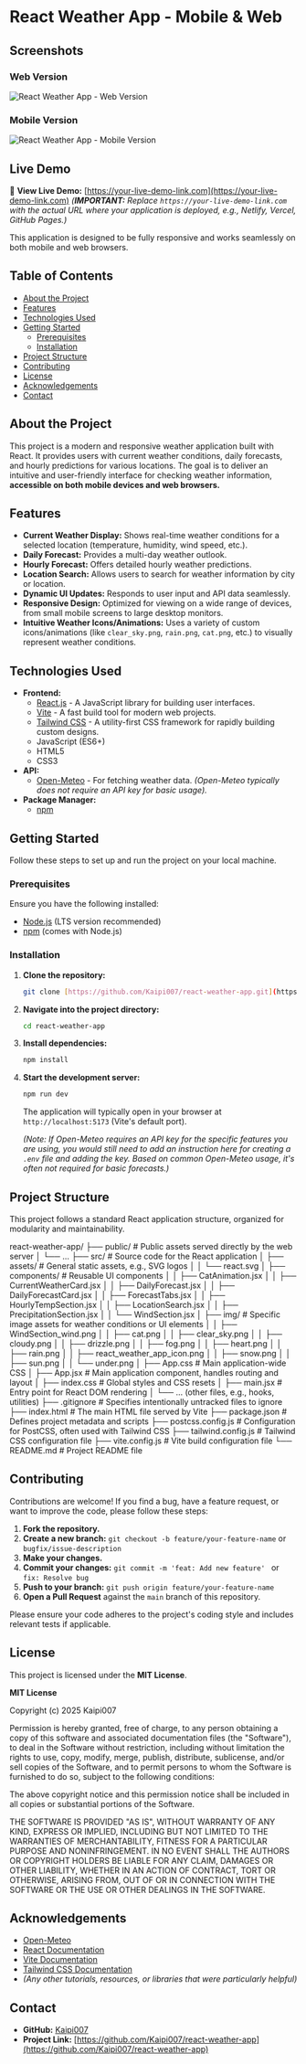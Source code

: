# React Weather App - Mobile & Web

## Screenshots

### Web Version
![React Weather App - Web Version](https://raw.githubusercontent.com/Kaipi007/react-weather-app/main/web%20version.png)

### Mobile Version
![React Weather App - Mobile Version](https://raw.githubusercontent.com/Kaipi007/react-weather-app/main/mobile%20version.png)

## Live Demo

🚀 **View Live Demo:** [https://your-live-demo-link.com](https://your-live-demo-link.com)
*(**IMPORTANT:** Replace `https://your-live-demo-link.com` with the actual URL where your application is deployed, e.g., Netlify, Vercel, GitHub Pages.)*

This application is designed to be fully responsive and works seamlessly on both mobile and web browsers.

## Table of Contents

* [About the Project](#about-the-project)
* [Features](#features)
* [Technologies Used](#technologies-used)
* [Getting Started](#getting-started)
    * [Prerequisites](#prerequisites)
    * [Installation](#installation)
* [Project Structure](#project-structure)
* [Contributing](#contributing)
* [License](#license)
* [Acknowledgements](#acknowledgements)
* [Contact](#contact)

## About the Project

This project is a modern and responsive weather application built with React. It provides users with current weather conditions, daily forecasts, and hourly predictions for various locations. The goal is to deliver an intuitive and user-friendly interface for checking weather information, **accessible on both mobile devices and web browsers.**

## Features

* **Current Weather Display:** Shows real-time weather conditions for a selected location (temperature, humidity, wind speed, etc.).
* **Daily Forecast:** Provides a multi-day weather outlook.
* **Hourly Forecast:** Offers detailed hourly weather predictions.
* **Location Search:** Allows users to search for weather information by city or location.
* **Dynamic UI Updates:** Responds to user input and API data seamlessly.
* **Responsive Design:** Optimized for viewing on a wide range of devices, from small mobile screens to large desktop monitors.
* **Intuitive Weather Icons/Animations:** Uses a variety of custom icons/animations (like `clear_sky.png`, `rain.png`, `cat.png`, etc.) to visually represent weather conditions.

## Technologies Used

* **Frontend:**
    * [React.js](https://reactjs.org/) - A JavaScript library for building user interfaces.
    * [Vite](https://vitejs.dev/) - A fast build tool for modern web projects.
    * [Tailwind CSS](https://tailwindcss.com/) - A utility-first CSS framework for rapidly building custom designs.
    * JavaScript (ES6+)
    * HTML5
    * CSS3
* **API:**
    * [Open-Meteo](https://open-meteo.com/) - For fetching weather data. *(Open-Meteo typically does not require an API key for basic usage).*
* **Package Manager:**
    * [npm](https://www.npmjs.com/)

## Getting Started

Follow these steps to set up and run the project on your local machine.

### Prerequisites

Ensure you have the following installed:

* [Node.js](https://nodejs.org/) (LTS version recommended)
* [npm](https://www.npmjs.com/) (comes with Node.js)

### Installation

1.  **Clone the repository:**
    ```bash
    git clone [https://github.com/Kaipi007/react-weather-app.git](https://github.com/Kaipi007/react-weather-app.git)
    ```
2.  **Navigate into the project directory:**
    ```bash
    cd react-weather-app
    ```
3.  **Install dependencies:**
    ```bash
    npm install
    ```
4.  **Start the development server:**
    ```bash
    npm run dev
    ```
    The application will typically open in your browser at `http://localhost:5173` (Vite's default port).

    *(Note: If Open-Meteo requires an API key for the specific features you are using, you would still need to add an instruction here for creating a `.env` file and adding the key. Based on common Open-Meteo usage, it's often not required for basic forecasts.)*

## Project Structure

This project follows a standard React application structure, organized for modularity and maintainability.

react-weather-app/
├── public/                     # Public assets served directly by the web server
│   └── ...
├── src/                        # Source code for the React application
│   ├── assets/                 # General static assets, e.g., SVG logos
│   │   └── react.svg
│   ├── components/             # Reusable UI components
│   │   ├── CatAnimation.jsx
│   │   ├── CurrentWeatherCard.jsx
│   │   ├── DailyForecast.jsx
│   │   ├── DailyForecastCard.jsx
│   │   ├── ForecastTabs.jsx
│   │   ├── HourlyTempSection.jsx
│   │   ├── LocationSearch.jsx
│   │   ├── PrecipitationSection.jsx
│   │   └── WindSection.jsx
│   ├── img/                    # Specific image assets for weather conditions or UI elements
│   │   ├── WindSection_wind.png
│   │   ├── cat.png
│   │   ├── clear_sky.png
│   │   ├── cloudy.png
│   │   ├── drizzle.png
│   │   ├── fog.png
│   │   ├── heart.png
│   │   ├── rain.png
│   │   ├── react_weather_app_icon.png
│   │   ├── snow.png
│   │   ├── sun.png
│   │   └── under.png
│   ├── App.css                 # Main application-wide CSS
│   ├── App.jsx                 # Main application component, handles routing and layout
│   ├── index.css               # Global styles and CSS resets
│   ├── main.jsx                # Entry point for React DOM rendering
│   └── ... (other files, e.g., hooks, utilities)
├── .gitignore                  # Specifies intentionally untracked files to ignore
├── index.html                  # The main HTML file served by Vite
├── package.json                # Defines project metadata and scripts
├── postcss.config.js           # Configuration for PostCSS, often used with Tailwind CSS
├── tailwind.config.js          # Tailwind CSS configuration file
├── vite.config.js              # Vite build configuration file
└── README.md                   # Project README file




## Contributing

Contributions are welcome! If you find a bug, have a feature request, or want to improve the code, please follow these steps:

1.  **Fork the repository.**
2.  **Create a new branch:** `git checkout -b feature/your-feature-name` or `bugfix/issue-description`
3.  **Make your changes.**
4.  **Commit your changes:** `git commit -m 'feat: Add new feature' ` or `fix: Resolve bug`
5.  **Push to your branch:** `git push origin feature/your-feature-name`
6.  **Open a Pull Request** against the `main` branch of this repository.

Please ensure your code adheres to the project's coding style and includes relevant tests if applicable.

## License

This project is licensed under the **MIT License**.

**MIT License**

Copyright (c) 2025 Kaipi007

Permission is hereby granted, free of charge, to any person obtaining a copy
of this software and associated documentation files (the "Software"), to deal
in the Software without restriction, including without limitation the rights
to use, copy, modify, merge, publish, distribute, sublicense, and/or sell
copies of the Software, and to permit persons to whom the Software is
furnished to do so, subject to the following conditions:

The above copyright notice and this permission notice shall be included in all
copies or substantial portions of the Software.

THE SOFTWARE IS PROVIDED "AS IS", WITHOUT WARRANTY OF ANY KIND, EXPRESS OR
IMPLIED, INCLUDING BUT NOT LIMITED TO THE WARRANTIES OF MERCHANTABILITY,
FITNESS FOR A PARTICULAR PURPOSE AND NONINFRINGEMENT. IN NO EVENT SHALL THE
AUTHORS OR COPYRIGHT HOLDERS BE LIABLE FOR ANY CLAIM, DAMAGES OR OTHER
LIABILITY, WHETHER IN AN ACTION OF CONTRACT, TORT OR OTHERWISE, ARISING FROM,
OUT OF OR IN CONNECTION WITH THE SOFTWARE OR THE USE OR OTHER DEALINGS IN THE
SOFTWARE.

## Acknowledgements

* [Open-Meteo](https://open-meteo.com/)
* [React Documentation](https://reactjs.org/docs)
* [Vite Documentation](https://vitejs.dev/guide/)
* [Tailwind CSS Documentation](https://tailwindcss.com/docs)
* *(Any other tutorials, resources, or libraries that were particularly helpful)*

## Contact

* **GitHub:** [Kaipi007](https://github.com/Kaipi007)
* **Project Link:** [https://github.com/Kaipi007/react-weather-app](https://github.com/Kaipi007/react-weather-app)
